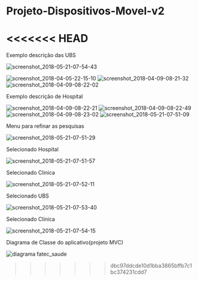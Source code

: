 # Projeto-Dispositivos-Movel-v2
<<<<<<< HEAD
=======

Exemplo descrição das UBS

![screenshot_2018-05-21-07-54-43](https://user-images.githubusercontent.com/17439279/41613907-673f8c4c-73cd-11e8-977b-a3cdc93920af.png)

![screenshot_2018-04-05-22-15-10](https://user-images.githubusercontent.com/17439279/41613909-67bb8964-73cd-11e8-9c5e-d1124cefa861.png)
![screenshot_2018-04-09-08-21-32](https://user-images.githubusercontent.com/17439279/41613910-67dbc94a-73cd-11e8-9c1c-eb7b642f8978.png)
![screenshot_2018-04-09-08-22-02](https://user-images.githubusercontent.com/17439279/41613912-67f9dc14-73cd-11e8-96d8-baa5ca046a0d.png)

Exemplo descrição de Hospital

![screenshot_2018-04-09-08-22-21](https://user-images.githubusercontent.com/17439279/41613913-681b3508-73cd-11e8-88ce-b5cceee860df.png)
![screenshot_2018-04-09-08-22-49](https://user-images.githubusercontent.com/17439279/41613914-683c4e6e-73cd-11e8-9e32-75507a5d4b4d.png)
![screenshot_2018-04-09-08-23-02](https://user-images.githubusercontent.com/17439279/41613915-685ccca2-73cd-11e8-9f3d-487d0f0bae93.png)
![screenshot_2018-05-21-07-51-09](https://user-images.githubusercontent.com/17439279/41613916-688028a0-73cd-11e8-9a8e-1c3cdf5a16bd.png)

Menu para refinar as pesquisas

![screenshot_2018-05-21-07-51-29](https://user-images.githubusercontent.com/17439279/41613917-68a137e8-73cd-11e8-9833-70e66b742220.png)

Selecionado Hospital

![screenshot_2018-05-21-07-51-57](https://user-images.githubusercontent.com/17439279/41613918-68c29e9c-73cd-11e8-9c24-e26164258378.png)

Selecionado Clinica

![screenshot_2018-05-21-07-52-11](https://user-images.githubusercontent.com/17439279/41613920-68e797ec-73cd-11e8-8257-8ac99e048681.png)

Selecionado UBS

![screenshot_2018-05-21-07-53-40](https://user-images.githubusercontent.com/17439279/41613921-691739ac-73cd-11e8-81b7-885ccfe5b256.png)

Selecionado Clinica

![screenshot_2018-05-21-07-54-15](https://user-images.githubusercontent.com/17439279/41613922-6945cd80-73cd-11e8-9201-7311d873c73c.png)

Diagrama de Classe do aplicativo(projeto MVC)

![diagrama fatec_saude](https://user-images.githubusercontent.com/17439279/42108332-860a0fc2-7bb0-11e8-8d64-ec6c915f31a2.jpg)

>>>>>>> dbc97ddcde10d1bba3865bffb7c1bc374231cdd7
